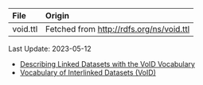 | File                              | Origin                                                                            |
|:----------------------------------|:----------------------------------------------------------------------------------|
| void.ttl                          | Fetched from <http://rdfs.org/ns/void.ttl>                                        |

Last Update: 2023-05-12

* [Describing Linked Datasets with the VoID Vocabulary](https://www.w3.org/TR/2011/NOTE-void-20110303/)
* [Vocabulary of Interlinked Datasets (VoID)](http://rdfs.org/ns/void)
